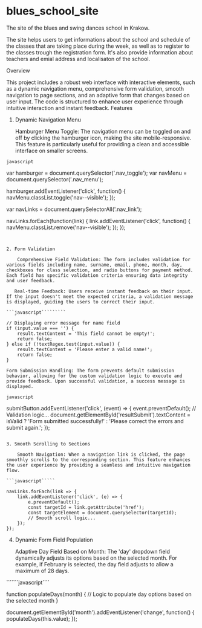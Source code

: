 # blues_school_site
The site of the blues and swing dances school in Krakow.

The site helps users to get informations about the school and schedule of the classes that are taking place during the week, as well as to register to the classes trough the registration form. It's also provide information about teachers and emial address and localisaton of the school.  

Overview

This project includes a robust web interface with interactive elements, such as a dynamic navigation menu, comprehensive form validation, smooth navigation to page sections, and an adaptive form that changes based on user input. The code is structured to enhance user experience through intuitive interaction and instant feedback.
Features

1. Dynamic Navigation Menu

    Hamburger Menu Toggle: The navigation menu can be toggled on and off by clicking the hamburger icon, making the site mobile-responsive. This feature is particularly useful for providing a clean and accessible interface on smaller screens.

```javascript```

var hamburger = document.querySelector('.nav_toggle');
var navMenu = document.querySelector('.nav_menu');

hamburger.addEventListener('click', function() {
    navMenu.classList.toggle('nav--visible');
});

var navLinks = document.querySelectorAll('.nav_link');

navLinks.forEach(function(link) {
    link.addEventListener('click', function() {
        navMenu.classList.remove('nav--visible');
    });
});
```````````````


2. Form Validation

    Comprehensive Field Validation: The form includes validation for various fields including name, surname, email, phone, month, day, checkboxes for class selection, and radio buttons for payment method. Each field has specific validation criteria ensuring data integrity and user feedback.

   Real-time Feedback: Users receive instant feedback on their input. If the input doesn't meet the expected criteria, a validation message is displayed, guiding the users to correct their input.

```javascript`````````

// Displaying error message for name field
if (input.value === '') {
    result.textContent = 'This field cannot be empty!';
    return false;
} else if (!textRegex.test(input.value)) {
    result.textContent = 'Please enter a valid name!';
    return false;
}
````````````````

    Form Submission Handling: The form prevents default submission behavior, allowing for the custom validation logic to execute and provide feedback. Upon successful validation, a success message is displayed.

```javascript```

submitButton.addEventListener('click', (event) => {
    event.preventDefault();
    // Validation logic...
    document.getElementById('resultSubmit').textContent = isValid ? 'Form submitted successfully!' : 'Please correct the errors and submit again.';
});
```````````

3. Smooth Scrolling to Sections

    Smooth Navigation: When a navigation link is clicked, the page smoothly scrolls to the corresponding section. This feature enhances the user experience by providing a seamless and intuitive navigation flow.

```javascript`````

navLinks.forEach(link => {
    link.addEventListener('click', (e) => {
        e.preventDefault();
        const targetId = link.getAttribute('href');
        const targetElement = document.querySelector(targetId);
        // Smooth scroll logic...
    });
});
`````````````````
4. Dynamic Form Field Population

    Adaptive Day Field Based on Month: The 'day' dropdown field dynamically adjusts its options based on the selected month. For example, if February is selected, the day field adjusts to allow a maximum of 28 days.

```````javascript````

function populateDays(month) {
    // Logic to populate day options based on the selected month
}

document.getElementById('month').addEventListener('change', function() {
    populateDays(this.value);
});
````````````````````






